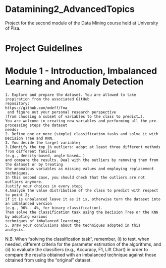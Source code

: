 # Datamining2_AdvancedTopics
Project for the second module of the Data Mining course held at University of Pisa.

# Project Guidelines
# Module 1 - Introduction, Imbalanced Learning and Anomaly Detection
    1. Explore and prepare the dataset. You are allowed to take inspiration from the associated GitHub 
    repository:
    https://github.com/mdeff/fma
     and figure out your personal research perspective   
    (from choosing a subset of variables to the class to predict…). 
    You are welcome in creating new variables and performing all the pre-processing steps the dataset 
    needs;
    2. Define one or more (simple) classification tasks and solve it with Decision Tree and KNN. 
    3. You decide the target variable;
    3.Identify the top 1% outliers: adopt at least three different methods from different families 
    (e.g., density-based, angle-based… ) 
    and compare the results. Deal with the outliers by removing them from the dataset or by treating 
    the anomalous variables as missing values and employing replacement techniques.
    In this second case, you should check that the outliers are not outliers anymore. 
    Justify your choices in every step;
    4.Analyze the value distribution of the class to predict with respect to point 2; 
    if it is unbalanced leave it as it is, otherwise turn the dataset into an imbalanced version 
    (e.g., 96% - 4%, for binary classification). 
    Then solve the classification task using the Decision Tree or the KNN by adopting various 
    techniques of imbalanced learning;
    5. Draw your conclusions about the techniques adopted in this analysis.
    
N.B. When “solving the classification task”, remember, (i) to test, when needed, different criteria
for the parameter estimation of the algorithms, and (ii) to evaluate the classifiers 
(e.g., Accuracy, F1, Lift Chart) in order to compare the results obtained with an imbalanced technique 
against those obtained from using the “original” dataset.
